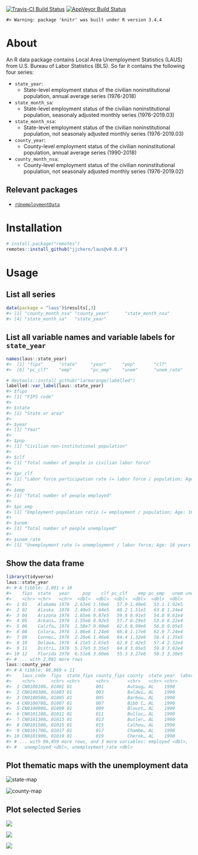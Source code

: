 
<!-- README.md is generated from README.Rmd. Please edit that file -->

[![Travis-CI Build
Status](https://travis-ci.org/jjchern/laus.svg?branch=master)](https://travis-ci.org/jjchern/laus)
[![AppVeyor Build
Status](https://ci.appveyor.com/api/projects/status/github/jjchern/laus?branch=master&svg=true)](https://ci.appveyor.com/project/jjchern/laus)

    #> Warning: package 'knitr' was built under R version 3.4.4

# About

An R data package contains Local Area Unemployment Statistics (LAUS)
from U.S. Bureau of Labor Statistics (BLS). So far it contains the
following four series:

  - `state_year`:
      - State-level employment status of the civilian noninstitutional
        population, annual average series (1976-2018)
  - `state_month_sa`:
      - State-level employment status of the civilian noninstitutional
        population, seasonaly adjusted monthly series (1976-2019.03)
  - `state_month_nsa`:
      - State-level employment status of the civilian noninstitutional
        population, not seasonaly adjusted monthly series (1976-2019.03)
  - `county_year`:
      - County-level employment status of the civilian noninstitutional
        population, annual average series (1990-2018)
  - `county_month_nsa`:
      - County-level employment status of the civilian noninstitutional
        population, not seasonaly adjusted monthly series (1976-2019.02)

## Relevant packages

  - [`rUnemploymentData`](https://github.com/trulia/rUnemploymentData/)

# Installation

``` r
# install.package("remotes")
remotes::install_github("jjchern/laus@v0.0.4")
```

# Usage

## List all series

``` r
data(package = "laus")$results[,3]
#> [1] "county_month_nsa" "county_year"      "state_month_nsa" 
#> [4] "state_month_sa"   "state_year"
```

## List all variable names and variable labels for `state_year`

``` r
names(laus::state_year)
#>  [1] "fips"      "state"     "year"      "pop"       "clf"      
#>  [6] "pc_clf"    "emp"       "pc_emp"    "unem"      "unem_rate"

# devtools::install_github("larmarange/labelled")
labelled::var_label(laus::state_year)
#> $fips
#> [1] "FIPS code"
#> 
#> $state
#> [1] "State or area"
#> 
#> $year
#> [1] "Year"
#> 
#> $pop
#> [1] "Civilian non-institutional population"
#> 
#> $clf
#> [1] "Total number of people in civilian labor force"
#> 
#> $pc_clf
#> [1] "Labor force participation rate (= labor force / population; Age: 16 years and over)"
#> 
#> $emp
#> [1] "Total number of people employed"
#> 
#> $pc_emp
#> [1] "Employment-population ratio (= employment / population; Age: 16 years and over)"
#> 
#> $unem
#> [1] "Total number of people unemployed"
#> 
#> $unem_rate
#> [1] "Unemployment rate (= unemployment / labor force; Age: 16 years and over)"
```

## Show the data frame

``` r
library(tidyverse)
laus::state_year
#> # A tibble: 2,091 x 10
#>    fips  state   year     pop    clf pc_clf    emp pc_emp   unem unem_rate
#>    <chr> <chr>   <chr>  <dbl>  <dbl>  <dbl>  <dbl>  <dbl>  <dbl>     <dbl>
#>  1 01    Alabama 1976  2.63e6 1.50e6   57.0 1.40e6   53.1 1.02e5      6.80
#>  2 02    Alaska  1976  2.40e5 1.64e5   68.2 1.51e5   63.0 1.24e4      7.60
#>  3 04    Arizona 1976  1.65e6 9.87e5   59.8 8.91e5   54.0 9.61e4      9.70
#>  4 05    Arkans… 1976  1.55e6 8.92e5   57.7 8.29e5   53.6 6.22e4      7.00
#>  5 06    Califo… 1976  1.58e7 9.90e6   62.6 8.99e6   56.8 9.05e5      9.10
#>  6 08    Colora… 1976  1.86e6 1.24e6   66.8 1.17e6   62.9 7.24e4      5.80
#>  7 09    Connec… 1976  2.26e6 1.46e6   64.4 1.32e6   58.4 1.35e5      9.30
#>  8 10    Delawa… 1976  4.21e5 2.65e5   62.9 2.42e5   57.4 2.32e4      8.80
#>  9 11    Distri… 1976  5.17e5 3.35e5   64.8 3.05e5   59.0 3.02e4      9.00
#> 10 12    Florida 1976  6.51e6 3.60e6   55.3 3.27e6   50.3 3.30e5      9.20
#> # ... with 2,081 more rows
laus::county_year
#> # A tibble: 86,869 x 11
#>    laus_code  fips  state_fips county_fips county  state year  labor_force
#>    <chr>      <chr> <chr>      <chr>       <chr>   <chr> <chr>       <dbl>
#>  1 CN0100100… 01001 01         001         Autaug… AL    1990       16908.
#>  2 CN0100300… 01003 01         003         Baldwi… AL    1990       46824.
#>  3 CN0100500… 01005 01         005         Barbou… AL    1990       11490.
#>  4 CN0100700… 01007 01         007         Bibb C… AL    1990        7434.
#>  5 CN0100900… 01009 01         009         Blount… AL    1990       19168.
#>  6 CN0101100… 01011 01         011         Bulloc… AL    1990        4407.
#>  7 CN0101300… 01013 01         013         Butler… AL    1990        8838.
#>  8 CN0101500… 01015 01         015         Calhou… AL    1990       51519.
#>  9 CN0101700… 01017 01         017         Chambe… AL    1990       17705.
#> 10 CN0101900… 01019 01         019         Cherok… AL    1990        9644.
#> # ... with 86,859 more rows, and 3 more variables: employed <dbl>,
#> #   unemployed <dbl>, unemployment_rate <dbl>
```

## Plot thematic maps with the unemployment data

<!-- # ```{r state-map, echo=FALSE} -->

<!-- # # Combine state map data with unemployment rate -->

<!-- # # devtools::install_github("jjchern/usmapdata") -->

<!-- # usmapdata::state %>%  -->

<!-- #   inner_join(laus::state_year, by = c("id" = "fips")) -> unem -->

<!-- #  -->

<!-- # # Plot a Map -->

<!-- #  -->

<!-- # library(gganimate) -->

<!-- #  -->

<!-- # ggplot() + -->

<!-- #   geom_map(data = unem, map = unem, -->

<!-- #            aes(x = long, y = lat, map_id = id, fill = unem_rate, frame = year), -->

<!-- #            colour = alpha("white", 0.5), size=0.2) + -->

<!-- #   coord_map("albers", lat0 = 30, lat1 = 40) + -->

<!-- #   viridis::scale_fill_viridis(option = "B") + -->

<!-- #   ggtitle("US Unemplyment Rates (%) by State in") + -->

<!-- #   ggthemes::theme_map() + -->

<!-- #   theme(legend.position = c(.85, .3), -->

<!-- #         legend.title=element_blank(),  -->

<!-- #         plot.title = element_text(hjust = 0.5)) -> g -->

<!-- #  -->

<!-- # gganimate(g) -->

<!-- # ``` -->

![state-map](README/README-fig-state-map-.gif)

<!-- # ```{r county-map, echo=FALSE} -->

<!-- # usmapdata::county %>%  -->

<!-- #         inner_join(laus::county_year, by = c("id" = "fips")) -> unem_county -->

<!-- #  -->

<!-- # ggplot() + -->

<!-- #   geom_map(data = unem_county, map = unem_county, -->

<!-- #            aes(x = long, y = lat, map_id = id, fill = unemployment_rate, frame = year), -->

<!-- #            colour = alpha("white", 0.1), size=0.2) + -->

<!-- #   geom_map(data = usmapdata::state, map = usmapdata::state, -->

<!-- #            aes(x = long, y = lat, map_id = id), -->

<!-- #            colour = alpha("white", 0.75), fill = "NA") +         -->

<!-- #   coord_map("albers", lat0 = 30, lat1 = 40) + -->

<!-- #   viridis::scale_fill_viridis(option = "B") + -->

<!-- #   ggtitle("US Unemplyment Rates (%) by County in") + -->

<!-- #   ggthemes::theme_map() + -->

<!-- #   theme(legend.position = c(.85, .3), -->

<!-- #         legend.title=element_blank(),  -->

<!-- #         plot.title = element_text(hjust = 0.5)) -> c -->

<!-- #  -->

<!-- # gganimate(c) -->

<!-- # ``` -->

![county-map](README/README-fig-county-map-.gif)

## Plot selected Series

![](README/README-fig-ts_unem_03_12_mon-1.png)<!-- -->

![](README/README-fig-ts_unem_03_12_ann-1.png)<!-- -->

![](README/README-fig-il-1.png)<!-- -->
